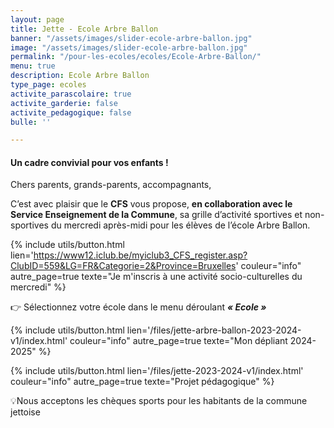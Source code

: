 ```yaml
---
layout: page
title: Jette - Ecole Arbre Ballon
banner: "/assets/images/slider-ecole-arbre-ballon.jpg"
image: "/assets/images/slider-ecole-arbre-ballon.jpg"
permalink: "/pour-les-ecoles/ecoles/Ecole-Arbre-Ballon/"
menu: true
description: Ecole Arbre Ballon
type_page: ecoles
activite_parascolaire: true
activite_garderie: false
activite_pedagogique: false
bulle: ''

---
```

#### **Un cadre convivial pour vos enfants !**

Chers parents, grands-parents, accompagnants,

C’est avec plaisir que le **CFS** vous propose, **en collaboration avec le Service Enseignement de la Commune**, sa grille d’activité sportives et non-sportives du mercredi après-midi pour les élèves de l’école Arbre Ballon.

{% include utils/button.html  
lien='https://www12.iclub.be/myiclub3_CFS_register.asp?ClubID=559&LG=FR&Categorie=2&Province=Bruxelles' couleur="info" autre_page=true texte="Je m'inscris à une activité socio-culturelles du mercredi" %}

👉 Sélectionnez votre école dans le menu déroulant **_« Ecole »_**

{% include utils/button.html lien='/files/jette-arbre-ballon-2023-2024-v1/index.html' couleur="info" autre_page=true texte="Mon dépliant 2024-2025" %}

{% include utils/button.html lien='/files/jette-2023-2024-v1/index.html' couleur="info" autre_page=true texte="Projet pédagogique" %}

💡Nous acceptons les chèques sports pour les habitants de la commune jettoise
